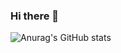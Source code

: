 ### Hi there 👋
![Anurag's GitHub stats](https://github-readme-stats.vercel.app/api?username=Wolly-code&show_icons=true&theme=radical)

<!--
**Wolly-code/Wolly-code** is a ✨ _special_ ✨ repository because its `README.md` (this file) appears on your GitHub profile.

Here are some ideas to get you started:

- 🔭 I’m currently working on ...
- 🌱 I’m currently learning ...
- 👯 I’m looking to collaborate on ...
- 🤔 I’m looking for help with ...
- 💬 Ask me about ...
- 📫 How to reach me: ...
- 😄 Pronouns: ...
- ⚡ Fun fact: ...
-->
